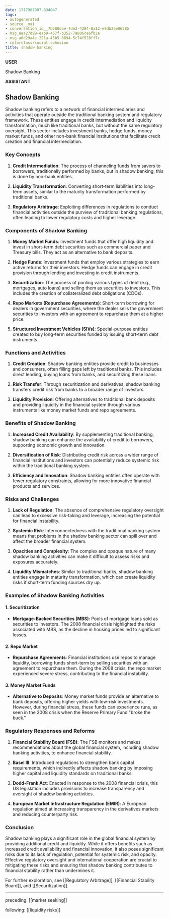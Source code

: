 ```yaml
---
date: 1717987087.334047
tags:
- autogenerated
- source__oai
- conversation_id__7b580dbe-7de2-4284-8a12-e9db2ae06385
- msg_aaa27d99-eab9-457f-b352-7a806ce6fb2e
- msg_a6d29a4e-221a-43b5-8894-5c74f528ff7c
- colorclass/social-cohesion
title: shadow banking
---
```


**USER**

Shadow Banking


**ASSISTANT**

## Shadow Banking

Shadow banking refers to a network of financial intermediaries and activities that operate outside the traditional banking system and regulatory framework. These entities engage in credit intermediation and liquidity transformation, much like traditional banks, but without the same regulatory oversight. This sector includes investment banks, hedge funds, money market funds, and other non-bank financial institutions that facilitate credit creation and financial intermediation.

### Key Concepts

1. **Credit Intermediation**: The process of channeling funds from savers to borrowers, traditionally performed by banks, but in shadow banking, this is done by non-bank entities.
   
2. **Liquidity Transformation**: Converting short-term liabilities into long-term assets, similar to the maturity transformation performed by traditional banks.

3. **Regulatory Arbitrage**: Exploiting differences in regulations to conduct financial activities outside the purview of traditional banking regulations, often leading to lower regulatory costs and higher leverage.

### Components of Shadow Banking

1. **Money Market Funds**: Investment funds that offer high liquidity and invest in short-term debt securities such as commercial paper and Treasury bills. They act as an alternative to bank deposits.
   
2. **Hedge Funds**: Investment funds that employ various strategies to earn active returns for their investors. Hedge funds can engage in credit provision through lending and investing in credit instruments.

3. **Securitization**: The process of pooling various types of debt (e.g., mortgages, auto loans) and selling them as securities to investors. This includes the creation of collateralized debt obligations (CDOs).

4. **Repo Markets (Repurchase Agreements)**: Short-term borrowing for dealers in government securities, where the dealer sells the government securities to investors with an agreement to repurchase them at a higher price.

5. **Structured Investment Vehicles (SIVs)**: Special-purpose entities created to buy long-term securities funded by issuing short-term debt instruments.

### Functions and Activities

1. **Credit Creation**: Shadow banking entities provide credit to businesses and consumers, often filling gaps left by traditional banks. This includes direct lending, buying loans from banks, and securitizing these loans.

2. **Risk Transfer**: Through securitization and derivatives, shadow banking transfers credit risk from banks to a broader range of investors.

3. **Liquidity Provision**: Offering alternatives to traditional bank deposits and providing liquidity in the financial system through various instruments like money market funds and repo agreements.

### Benefits of Shadow Banking

1. **Increased Credit Availability**: By supplementing traditional banking, shadow banking can enhance the availability of credit to borrowers, supporting economic growth and innovation.
   
2. **Diversification of Risk**: Distributing credit risk across a wider range of financial institutions and investors can potentially reduce systemic risk within the traditional banking system.

3. **Efficiency and Innovation**: Shadow banking entities often operate with fewer regulatory constraints, allowing for more innovative financial products and services.

### Risks and Challenges

1. **Lack of Regulation**: The absence of comprehensive regulatory oversight can lead to excessive risk-taking and leverage, increasing the potential for financial instability.
   
2. **Systemic Risk**: Interconnectedness with the traditional banking system means that problems in the shadow banking sector can spill over and affect the broader financial system.

3. **Opacities and Complexity**: The complex and opaque nature of many shadow banking activities can make it difficult to assess risks and exposures accurately.

4. **Liquidity Mismatches**: Similar to traditional banks, shadow banking entities engage in maturity transformation, which can create liquidity risks if short-term funding sources dry up.

### Examples of Shadow Banking Activities

#### 1. **Securitization**

- **Mortgage-Backed Securities (MBS)**: Pools of mortgage loans sold as securities to investors. The 2008 financial crisis highlighted the risks associated with MBS, as the decline in housing prices led to significant losses.

#### 2. **Repo Market**

- **Repurchase Agreements**: Financial institutions use repos to manage liquidity, borrowing funds short-term by selling securities with an agreement to repurchase them. During the 2008 crisis, the repo market experienced severe stress, contributing to the financial instability.

#### 3. **Money Market Funds**

- **Alternative to Deposits**: Money market funds provide an alternative to bank deposits, offering higher yields with low-risk investments. However, during financial stress, these funds can experience runs, as seen in the 2008 crisis when the Reserve Primary Fund "broke the buck."

### Regulatory Responses and Reforms

1. **Financial Stability Board (FSB)**: The FSB monitors and makes recommendations about the global financial system, including shadow banking activities, to enhance financial stability.
   
2. **Basel III**: Introduced regulations to strengthen bank capital requirements, which indirectly affects shadow banking by imposing higher capital and liquidity standards on traditional banks.

3. **Dodd-Frank Act**: Enacted in response to the 2008 financial crisis, this US legislation includes provisions to increase transparency and oversight of shadow banking activities.

4. **European Market Infrastructure Regulation (EMIR)**: A European regulation aimed at increasing transparency in the derivatives markets and reducing counterparty risk.

### Conclusion

Shadow banking plays a significant role in the global financial system by providing additional credit and liquidity. While it offers benefits such as increased credit availability and financial innovation, it also poses significant risks due to its lack of regulation, potential for systemic risk, and opacity. Effective regulatory oversight and international cooperation are crucial to mitigating these risks and ensuring that shadow banking contributes to financial stability rather than undermines it.

For further exploration, see [[Regulatory Arbitrage]], [[Financial Stability Board]], and [[Securitization]].


---

preceding: [[market seeking]]  


following: [[liquidity risks]]